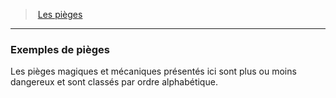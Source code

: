﻿---
!GenericItem
Name: Exemples de pièges
Id: traps_hd.md#exemples-de-pièges
ParentLink: traps_hd.md#les-pièges
ParentName: Les pièges
NameLevel: 3
Attributes:
  Name: Exemples de pièges
  Markdown: >+
    ### <!--Name-->Exemples de pièges<!--/Name-->


    Les pièges magiques et mécaniques présentés ici sont plus ou moins dangereux et sont classés par ordre alphabétique.

AttributesDictionary: >+
  Name: Exemples de pièges

  Markdown: >+

    ### <!--Name-->Exemples de pièges<!--/Name-->





    Les pièges magiques et mécaniques présentés ici sont plus ou moins dangereux et sont classés par ordre alphabétique.



---
> [Les pièges](hd_traps.md)

---

### Exemples de pièges

Les pièges magiques et mécaniques présentés ici sont plus ou moins dangereux et sont classés par ordre alphabétique.

